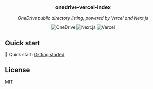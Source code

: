 <div align="center">
  <h3>onedrive-vercel-index</h3>
  <p><em>OneDrive public directory listing, powered by Vercel and Next.js</em></p>

  <img src="https://img.shields.io/badge/OneDrive-2C68C3?style=flat&logo=microsoft-onedrive&logoColor=white" alt="OneDrive" />
  <img src="https://img.shields.io/badge/Next.js-black?style=flat&logo=next.js&logoColor=white" alt="Next.js" />
  <img src="https://img.shields.io/badge/Vercel-black?style=flat&logo=Vercel&logoColor=white" alt="Vercel" />
</div>


## Quick start

🚀 Quick start: [Getting started](https://ovi.swo.moe/docs/getting-started).


## License

[MIT](LICENSE)
